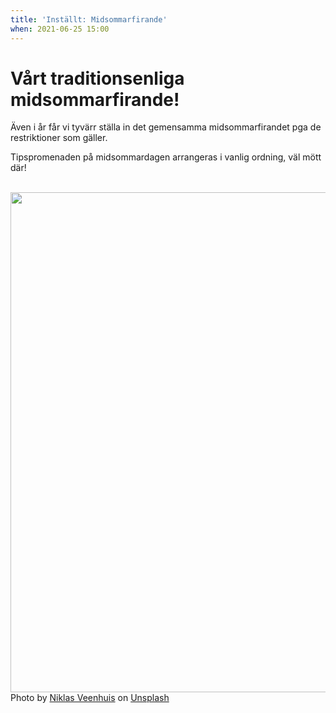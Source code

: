 ```yaml
---
title: 'Inställt: Midsommarfirande'
when: 2021-06-25 15:00
---
```

<h1>Vårt traditionsenliga midsommarfirande!</h1>

Även i år får vi tyvärr ställa in det gemensamma midsommarfirandet pga de restriktioner som gäller.

Tipspromenaden på midsommardagen arrangeras i vanlig ordning, väl mött där!

<br>

<div class="center">
    <img width="800" src="/assets/images/niklas-veenhuis-Q0AXQ8UctBc-unsplash.jpg" />
</div>
<div class="center">
    <span>Photo by <a href="https://unsplash.com/@niklasveenhuis?utm_source=unsplash&amp;utm_medium=referral&amp;utm_content=creditCopyText">Niklas Veenhuis</a> on <a href="https://unsplash.com/s/photos/midsommar?utm_source=unsplash&amp;utm_medium=referral&amp;utm_content=creditCopyText">Unsplash</a></span>
</div>

<br>